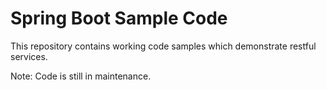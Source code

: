 # Spring Boot Sample Code 
This repository contains working code samples which demonstrate restful services.

Note: Code is still in maintenance.
